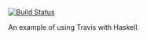 [![Build Status](https://travis-ci.org/jonathanknowles/haskell-travis-example.svg?branch=master)](https://travis-ci.org/jonathanknowles/haskell-travis-example)

An example of using Travis with Haskell.
